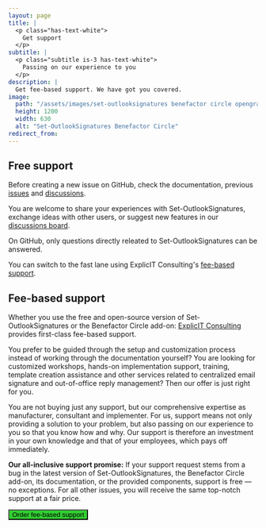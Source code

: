 ```yaml
---
layout: page
title: |
  <p class="has-text-white">
    Get support
  </p>
subtitle: |
  <p class="subtitle is-3 has-text-white">
    Passing on our experience to you
  </p>
description: |
  Get fee-based support. We have got you covered.
image:
  path: "/assets/images/set-outlooksignatures benefactor circle opengraph1200x630.png"
  height: 1200
  width: 630
  alt: "Set-OutlookSignatures Benefactor Circle"
redirect_from:
---
```

<div style="min-height: 100vh;">

  <h2 id="free-support">Free support</h2>
  <p>
    Before creating a new issue on GitHub, check the documentation, previous 
    <a href="https://github.com/Set-OutlookSignatures/Set-OutlookSignatures/issues?q=" target="_blank">issues</a> 
    and 
    <a href="https://github.com/Set-OutlookSignatures/Set-OutlookSignatures/discussions?discussions_q=" target="_blank">discussions</a>.
  </p>
  <p>
    You are welcome to share your experiences with Set-OutlookSignatures, exchange ideas with other users, or suggest new features in our 
    <a href="https://github.com/Set-OutlookSignatures/Set-OutlookSignatures/discussions?discussions_q=" target="_blank">discussions board</a>.
  </p>
  <p>
    On GitHub, only questions directly releated to Set-OutlookSignatures can be answered.
  </p>
  <p>
    You can switch to the fast lane using ExplicIT Consulting's <a href="#fee-based-support">fee-based support</a>.
  </p>


  <h2 id="fee-based-support">Fee-based support</h2>
  <p>
    Whether you use the free and open-source version of Set-OutlookSignatures or the Benefactor Circle add-on: <a href="https://explicitconsulting.at" target="_blank">ExplicIT Consulting</a> provides first-class fee-based support.
  </p>
  <p>
    You prefer to be guided through the setup and customization process instead of working through the documentation yourself? You are looking for customized workshops, hands-on implementation support, training, template creation assistance and other services related to centralized email signature and out-of-office reply management? Then our offer is just right for you.
  </p>
  <p>
    You are not buying just any support, but our comprehensive expertise as manufacturer, consultant and implementer. For us, support means not only providing a solution to your problem, but also passing on our experience to you so that you know how and why. Our support is therefore an investment in your own knowledge and that of your employees, which pays off immediately.
  </p>
  <p>
    <strong>Our all-inclusive support promise:</strong> If your support request stems from a bug in the latest version of Set-OutlookSignatures, the Benefactor Circle add-on, its documentation, or the provided components, support is free — no exceptions. For all other issues, you will receive the same top-notch support at a fair price.
  </p>

  <p>
    <a href="https://forms.cloud.microsoft/r/CnwjH98vSs" target="_blank">
      <button class="button mtrcs-external-link is-link is-normal is-hover has-text-black has-text-weight-bold" style="background-color: limegreen">
        Order fee-based support
      </button>
    </a>
  </p>

</div>

